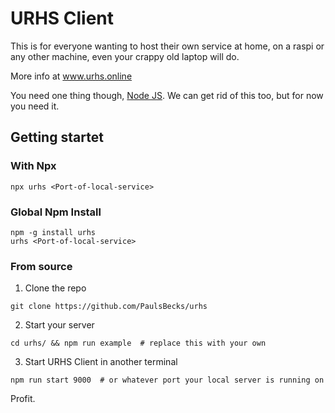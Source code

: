 # URHS Client

This is for everyone wanting to host their own service at home, on a raspi or any other machine, even your crappy old laptop will do.

More info at www.urhs.online

You need one thing though, [Node JS](https://github.com/nodejs/node). We can get rid of this too, but for now you need it. 

## Getting startet

### With Npx
```
npx urhs <Port-of-local-service>
```
### Global Npm Install

```
npm -g install urhs
urhs <Port-of-local-service>
```

### From source
1. Clone the repo
```
git clone https://github.com/PaulsBecks/urhs
```

2. Start your server
```
cd urhs/ && npm run example  # replace this with your own 
```

3. Start URHS Client in another terminal
```
npm run start 9000  # or whatever port your local server is running on
```

Profit. 
